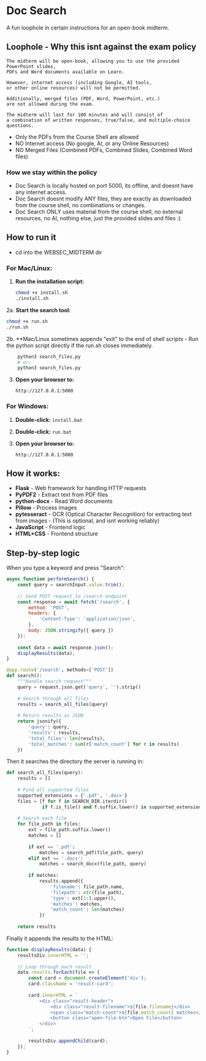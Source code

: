 # Doc Search 
A fun loophole in certain instructions for an open-book midterm. 

## Loophole - Why this isnt against the exam policy

```code
The midterm will be open-book, allowing you to use the provided PowerPoint slides,
PDFs and Word documents available on Learn.

However, internet access (including Google, AI tools,
or other online resources) will not be permitted.

Additionally, merged files (PDF, Word, PowerPoint, etc.)
are not allowed during the exam.

The midterm will last for 100 minutes and will consist of
a combination of written responses, true/false, and multiple-choice questions.
```
- Only the PDFs from the Course Shell are allowed
- NO Internet access (No google, AI, or any Online Resources)
- NO Merged Files (Combined PDFs, Combined Slides, Combined Word files)

### How we stay within the policy
- Doc Search is locally hosted on port 5000, its offline, and doesnt have any internet access.
- Doc Search doesnt modify ANY files, they are exactly as downloaded from the course shell, no combinations or changes.
- Doc Search ONLY uses material from the course shell, no external resources, no AI, nothing else, just the provided slides and files :)

## How to run it
- cd into the WEBSEC_MIDTERM dir
### For Mac/Linux:
1. **Run the installation script:**
   ```bash
   chmod +x install.sh
   ./install.sh
   ```

2a. **Start the search tool:**
   ```bash
   chmod +x run.sh
   ./run.sh
   ```

2b. **Mac/Linux sometimes appends "exit" to the end of shell scripts
     - Run the python script directly if the run.sh closes immediately.
```bash
    python3 search_files.py
    # or:
    python3 search_files.py
```

3. **Open your browser to:**
   ```
   http://127.0.0.1:5000
   ```
   
### For Windows:

1. **Double-click:** `install.bat`

2. **Double-click:** `run.bat`

3. **Open your browser to:**
   ```
   http://127.0.0.1:5000
   ```

## How it works:

- **Flask** - Web framework for handling HTTP requests
- **PyPDF2** - Extract text from PDF files
- **python-docx** - Read Word documents
- **Pillow** - Process images
- **pytesseract** - OCR (Optical Character Recognition) for extracting text from images - (This is optional, and isnt working reliably)
- **JavaScript** - Frontend logic
- **HTML+CSS** - Frontend structure


## Step-by-step logic

When you type a keyword and press "Search":
```javascript
async function performSearch() {
    const query = searchInput.value.trim();
    
    // Send POST request to /search endpoint
    const response = await fetch('/search', {
        method: 'POST',
        headers: {
            'Content-Type': 'application/json',
        },
        body: JSON.stringify({ query })
    });
    
    const data = await response.json();
    displayResults(data);
}
```
```python
@app.route('/search', methods=['POST'])
def search():
    """Handle search request"""
    query = request.json.get('query', '').strip()
    
    # Search through all files
    results = search_all_files(query)
    
    # Return results as JSON
    return jsonify({
        'query': query,
        'results': results,
        'total_files': len(results),
        'total_matches': sum(r['match_count'] for r in results)
    })
```
Then it searches the directory the server is running in:
```python
def search_all_files(query):
    results = []
    
    # Find all supported files
    supported_extensions = {'.pdf', '.docx'}
    files = [f for f in SEARCH_DIR.iterdir() 
             if f.is_file() and f.suffix.lower() in supported_extensions]
    
    # Search each file
    for file_path in files:
        ext = file_path.suffix.lower()
        matches = []
        
        if ext == '.pdf':
            matches = search_pdf(file_path, query)
        elif ext == '.docx':
            matches = search_docx(file_path, query)
        
        if matches:
            results.append({
                'filename': file_path.name,
                'filepath': str(file_path),
                'type': ext[1:].upper(),
                'matches': matches,
                'match_count': len(matches)
            })
    
    return results
```
Finally it appends the results to the HTML:
```javascript
function displayResults(data) {
    resultsDiv.innerHTML = '';
    
    // Loop through each result
    data.results.forEach(file => {
        const card = document.createElement('div');
        card.className = 'result-card';
        
        card.innerHTML = `
            <div class="result-header">
                <div class="result-filename">${file.filename}</div>
                <span class="match-count">${file.match_count} matches</span>
                <button class="open-file-btn">Open File</button>
            </div>
        `;
        
        resultsDiv.appendChild(card);
    });
}
```
